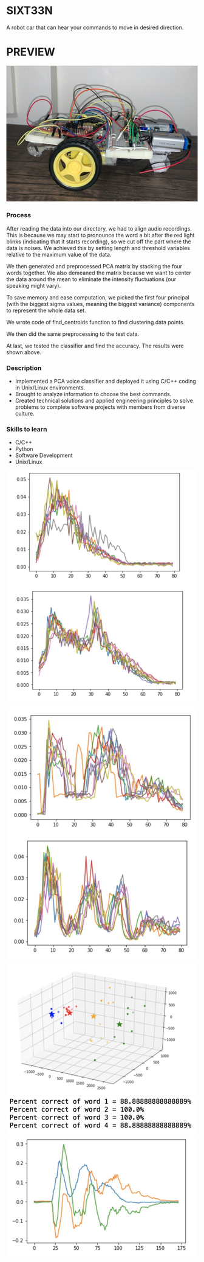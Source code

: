 # SIXT33N
A robot car that can hear your commands to move in desired direction.

# PREVIEW
![robot car](img/6.png)

### Process
After reading the data into our directory, we had to align audio recordings. This is because we may start to pronounce the word a bit after the red light blinks (indicating that it starts recording), so we cut off the part where the data is noises. We achieved this by setting length and threshold variables relative to the maximum value of the data.

We then generated and preprocessed PCA matrix by stacking the four words together. We also demeaned the matrix because we want to center the data around the mean to eliminate the intensity fluctuations (our speaking might vary).

To save memory and ease computation, we picked the first four principal (with the biggest sigma values, meaning the biggest variance) components to represent the whole data set.

We wrote code of find_centroids function to find clustering data points.

We then did the same preprocessing to the test data.

At last, we tested the classifier and find the accuracy. The results were shown above.

### Description
- Implemented a PCA voice classifier and deployed it using C/C++ coding in Unix/Linux environments.
- Brought to analyze information to choose the best commands.
- Created technical solutions and applied engineering principles to solve problems to complete software projects with members from diverse culture.

### Skills to learn
- C/C++
- Python
- Software Development
- Unix/Linux

![PCA](img/1.png)
![PCA](img/2.png)
![PCA](img/3.png)
![PCA](img/4.png)
![PCA](img/5.png)
